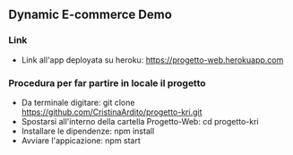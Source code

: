 ## Dynamic E-commerce Demo

### Link
* Link all'app deployata su heroku:  https://progetto-web.herokuapp.com

### Procedura per far partire in locale il progetto
* Da terminale digitare:  git clone https://github.com/CristinaArdito/progetto-kri.git
* Spostarsi all'interno della cartella Progetto-Web:  cd progetto-kri
* Installare le dipendenze:  npm install
* Avviare l'appicazione:  npm start